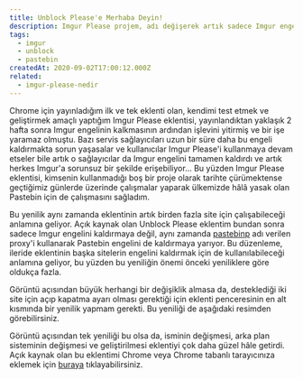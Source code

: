 ```yaml
---
title: Unblock Please'e Merhaba Deyin!
description: Imgur Please projem, adı değişerek artık sadece Imgur engelini kaldırmaya değil, aynı zamanda Pastebin engelini de kaldırmaya yarıyor!
tags:
  - imgur
  - unblock
  - pastebin
createdAt: 2020-09-02T17:00:12.000Z
related:
  - imgur-please-nedir
---
```


Chrome için yayınladığım ilk ve tek eklenti olan, kendimi test etmek ve geliştirmek amaçlı yaptığım Imgur Please eklentisi, yayınlandıktan yaklaşık 2 hafta sonra Imgur engelinin kalkmasının ardından işlevini yitirmiş ve bir işe yaramaz olmuştu. Bazı servis sağlayıcıları uzun bir süre daha bu engeli kaldırmakta sorun yaşasalar ve kullanıcılar Imgur Please'i kullanmaya devam etseler bile artık o sağlayıcılar da Imgur engelini tamamen kaldırdı ve artık herkes Imgur'a sorunsuz bir şekilde erişebiliyor... Bu yüzden Imgur Please eklentisi, kimsenin kullanmadığı boş bir proje olarak tarihte çürümektense geçtiğimiz günlerde üzerinde çalışmalar yaparak ülkemizde hâlâ yasak olan Pastebin için de çalışmasını sağladım.

Bu yenilik aynı zamanda eklentinin artık birden fazla site için çalışabileceği anlamına geliyor. Açık kaynak olan Unblock Please eklentim bundan sonra sadece Imgur engelini kaldırmaya değil, aynı zamanda [pastebinp](https://pastebinp.com) adı verilen proxy'i kullanarak Pastebin engelini de kaldırmaya yarıyor. Bu düzenleme, ileride eklentinin başka sitelerin engelini kaldırmak için de kullanılabileceği anlamına geliyor, bu yüzden bu yeniliğin önemi önceki yeniliklere göre oldukça fazla.

Görüntü açısından büyük herhangi bir değişiklik almasa da, desteklediği iki site için açıp kapatma ayarı olması gerektiği için eklenti penceresinin en alt kısmında bir yenilik yapmam gerekti. Bu yeniliği de aşağıdaki resimden görebilirsiniz.

<smart-figure src="https://i.imgur.com/6P0K30m.png"></smart-figure>

Görüntü açısından tek yeniliği bu olsa da, isminin değişmesi, arka plan sisteminin değişmesi ve geliştirilmesi eklentiyi çok daha güzel hâle getirdi. Açık kaynak olan bu eklentimi Chrome veya Chrome tabanlı tarayıcınıza eklemek için [buraya](https://chrome.google.com/webstore/detail/lpngbkmgnehdkkobdbieckjpphkohffd) tıklayabilirsiniz.
